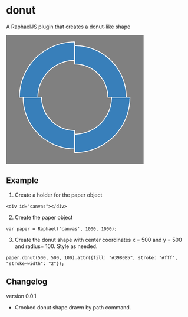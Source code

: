 donut
=====

A RaphaelJS plugin that creates a donut-like shape

![Screenshot](https://github.com/lobostome/donut/raw/master/example.png)

## Example

1. Create a holder for the paper object

```
<div id="canvas"></div>
```

2. Create the paper object

```
var paper = Raphael('canvas', 1000, 1000);
``` 

3. Create the donut shape with center coordinates x = 500 and y = 500 and radius= 100. Style as needed.

```
paper.donut(500, 500, 100).attr({fill: "#3980B5", stroke: "#fff", "stroke-width": "2"});
```

## Changelog

version 0.0.1
- Crooked donut shape drawn by path command.
